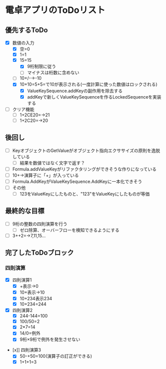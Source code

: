 # 電卓アプリのToDoリスト

## 優先するToDo

* [x] 数値の入力
  * [x] 空=0
  * [x] 1=1
  * [x] 15=15
    * [x] 9桁制限に従う
    * [ ] マイナスは桁数に含めない
  * [ ] 10+/-→-10
  * [x] 10+10=5+5=で10が表示される(一度計算に使った数値はロックされる)
    * [x] ValueKeySequence.addKeyの副作用を除去する
    * [x] addKeyで新しくValueKeySequenceを作るLockedSequenceを実装する
* [ ] クリア機能
  * [ ] 1+2CE20=→21
  * [ ] 1+2C20=→20

## 後回し

* [ ] KeyオブジェクトのGetValueがオブジェクト指向エクササイズの原則を逸脱している
  * [ ] 結果を数値ではなく文字で返す？
* [ ] Formula.addValueKeyがリファクタリングができそうな作りになっている
* [ ] 10+→演算子に「+」が入っている
* [ ] Formula.AddKeyがValueKeySequence.AddKeyに一本化できそう
* [ ] その他
  * [ ] 123をValueKeyにしたものと、"123"をValueKeyにしたものが等価

## 最終的な目標

* [ ] 9桁の整数の四則演算を行う
  * [ ] ゼロ除算、オーバーフローを検知できるようにする
* [ ] 3++2=→7,11,15...

## 完了したToDoブロック

### 四則演算
* [x] 四則演算1
  * [x] +表示→0
  * [x] 10+表示→10
  * [x] 10+234表示234
  * [x] 10+234=244
* [x] 四則演算2
  * [x] 244-144=100
  * [x] 100/50=2
  * [x] 2*7=14
  * [x] 14/0=例外
  * [x] 9桁×9桁で例外を発生させない
* [x]] 四則演算3
  * [x] 50-+50=100(演算子の訂正ができる)
  * [x] 1+1+1=3